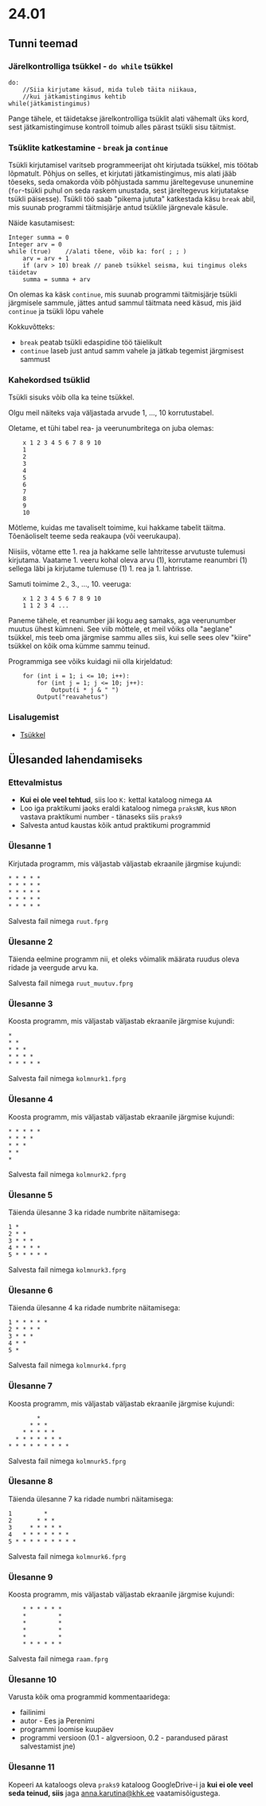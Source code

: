 # 24.01
## Tunni teemad
### Järelkontrolliga tsükkel - `do while` tsükkel
```
do:
	//Siia kirjutame käsud, mida tuleb täita niikaua,
	//kui jätkamistingimus kehtib
while(jätkamistingimus)
```
Pange tähele, et täidetakse järelkontrolliga tsüklit alati vähemalt üks kord, sest jätkamistingimuse kontroll toimub alles pärast tsükli sisu täitmist.

### Tsüklite katkestamine - `break` ja `continue`
Tsükli kirjutamisel varitseb programmeerijat oht kirjutada tsükkel, mis töötab lõpmatult. Põhjus on selles, et kirjutati jätkamistingimus, mis alati jääb tõeseks, seda omakorda võib põhjustada sammu järeltegevuse ununemine (`for`-tsükli puhul on seda raskem unustada, sest järeltegevus kirjutatakse tsükli päisesse). Tsükli töö saab "pikema jututa" katkestada käsu `break` abil, mis suunab programmi täitmisjärje antud tsüklile järgnevale käsule.

Näide kasutamisest:
```
Integer summa = 0
Integer arv = 0
while (true)	//alati tõene, võib ka: for( ; ; )
	arv = arv + 1
	if (arv > 10) break // paneb tsükkel seisma, kui tingimus oleks täidetav
	summa = summa + arv
```

On olemas ka käsk `continue`, mis suunab programmi täitmisjärje tsükli järgmisele sammule, jättes antud sammul täitmata need käsud, mis jäid `continue` ja tsükli lõpu vahele

Kokkuvõtteks: 
* `break` peatab tsükli edaspidine töö täielikult
* `continue` laseb just antud samm vahele ja jätkab tegemist järgmisest sammust

### Kahekordsed tsüklid
Tsükli sisuks võib olla ka teine tsükkel.

Olgu meil näiteks vaja väljastada arvude 1, ..., 10 korrutustabel.

Oletame, et tühi tabel rea- ja veerunumbritega on juba olemas:
```
	x 1 2 3 4 5 6 7 8 9 10
	1
	2
	3
	4
	5
	6
	7
	8
	9
	10
```

Mõtleme, kuidas me tavaliselt toimime, kui hakkame tabelit täitma. Tõenäoliselt teeme seda reakaupa (või veerukaupa).

Niisiis, võtame ette 1. rea ja hakkame selle lahtritesse arvutuste tulemusi kirjutama. Vaatame 1. veeru kohal oleva arvu (1), korrutame reanumbri (1) sellega läbi ja kirjutame tulemuse (1) 1. rea ja 1. lahtrisse. 

Samuti toimime 2., 3., ..., 10. veeruga:
```
	x 1 2 3 4 5 6 7 8 9 10
	1 1 2 3 4 ...
```
Paneme tähele, et reanumber jäi kogu aeg samaks, aga veerunumber muutus ühest kümneni. See viib mõttele, et meil võiks olla "aeglane" tsükkel, mis teeb oma järgmise sammu alles siis, kui selle sees olev "kiire" tsükkel on kõik oma kümme sammu teinud.

Programmiga see võiks kuidagi nii olla kirjeldatud:
```
    for (int i = 1; i <= 10; i++):
	    for (int j = 1; j <= 10; j++):
		    Output(i * j & " ")
	    Output("reavahetus")
```

### Lisalugemist
* [Tsükkel](https://web.htk.tlu.ee/digitaru/programmeerimine/chapter/3-1-tsukkel/)

## Ülesanded lahendamiseks
### Ettevalmistus
* <b>Kui ei ole veel tehtud</b>, siis loo `K:` kettal kataloog nimega `AA`
* Loo iga praktikumi jaoks eraldi kataloog nimega `praksNR`, kus `NR`on vastava praktikumi number - tänaseks siis `praks9`
* Salvesta antud kaustas kõik antud praktikumi programmid

### Ülesanne 1
Kirjutada programm, mis väljastab väljastab ekraanile järgmise kujundi:
```
* * * * * 
* * * * *
* * * * *
* * * * *
* * * * *
```

Salvesta fail nimega `ruut.fprg`

### Ülesanne 2
Täienda eelmine programm nii, et oleks võimalik määrata ruudus oleva ridade ja veergude arvu ka.

Salvesta fail nimega `ruut_muutuv.fprg`

### Ülesanne 3
Koosta programm, mis väljastab väljastab ekraanile järgmise kujundi:
```
* 
* * 
* * * 
* * * * 
* * * * *
``` 

Salvesta fail nimega `kolmnurk1.fprg`

### Ülesanne 4
Koosta programm, mis väljastab väljastab ekraanile järgmise kujundi:
```
* * * * *
* * * *
* * *
* * 
*
``` 

Salvesta fail nimega `kolmnurk2.fprg`

### Ülesanne 5
Täienda ülesanne 3 ka ridade numbrite näitamisega:
```
1 * 
2 * * 
3 * * * 
4 * * * * 
5 * * * * *
``` 
Salvesta fail nimega `kolmnurk3.fprg`

### Ülesanne 6
Täienda ülesanne 4 ka ridade numbrite näitamisega:
```
1 * * * * *
2 * * * *
3 * * *
4 * * 
5 *
``` 

Salvesta fail nimega `kolmnurk4.fprg`

### Ülesanne 7
Koosta programm, mis väljastab väljastab ekraanile järgmise kujundi:
```
        * 
      * * * 
    * * * * * 
  * * * * * * * 
* * * * * * * * * 
``` 

Salvesta fail nimega `kolmnurk5.fprg`

### Ülesanne 8
Täienda ülesanne 7 ka ridade numbri näitamisega:
```
1         * 
2       * * * 
3     * * * * * 
4   * * * * * * * 
5 * * * * * * * * * 
``` 

Salvesta fail nimega `kolmnurk6.fprg`

### Ülesanne 9
Koosta programm, mis väljastab väljastab ekraanile järgmise kujundi:
```
	* * * * * *
	*         *
	*         *
	*         *
	*         *
	* * * * * *
``` 

Salvesta fail nimega `raam.fprg`

### Ülesanne 10
Varusta kõik oma programmid kommentaaridega:
* failinimi
* autor  - Ees ja Perenimi
* programmi loomise kuupäev
* programmi versioon (0.1 - algversioon, 0.2 - parandused pärast salvestamist jne)
### Ülesanne 11
Kopeeri `AA` kataloogs oleva `praks9` kataloog GoogleDrive-i ja <b>kui ei ole veel seda teinud, siis</b> jaga [anna.karutina@khk.ee]("mailto:anna.karutina@khk.ee") vaatamisõigustega.
